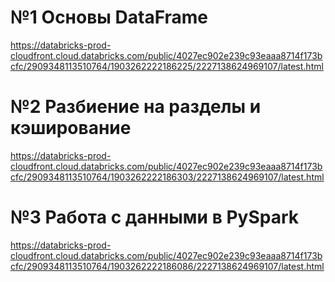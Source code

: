 # №1 Основы DataFrame 

https://databricks-prod-cloudfront.cloud.databricks.com/public/4027ec902e239c93eaaa8714f173bcfc/2909348113510764/1903262222186225/2227138624969107/latest.html

# №2 Разбиение на разделы и кэширование

https://databricks-prod-cloudfront.cloud.databricks.com/public/4027ec902e239c93eaaa8714f173bcfc/2909348113510764/1903262222186303/2227138624969107/latest.html

# №3 Работа с данными в PySpark

https://databricks-prod-cloudfront.cloud.databricks.com/public/4027ec902e239c93eaaa8714f173bcfc/2909348113510764/1903262222186086/2227138624969107/latest.html